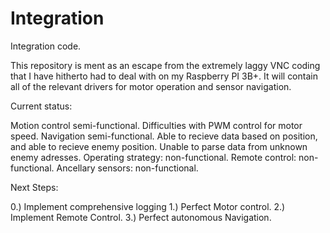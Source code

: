 # Integration
Integration code.

This repository is ment as an escape from the extremely laggy VNC coding that I have hitherto had to deal with on my Raspberry PI 3B+. It will contain all of the relevant drivers for motor operation and sensor navigation. 

Current status:

Motion control semi-functional. Difficulties with PWM control for motor speed.
Navigation semi-functional. Able to recieve data based on position, and able to recieve enemy position. Unable to parse data from unknown        enemy adresses. 
Operating strategy: non-functional.
Remote control: non-functional.
Ancellary sensors: non-functional.

Next Steps: 

0.) Implement comprehensive logging
1.) Perfect Motor control.
2.) Implement Remote Control.
3.) Perfect autonomous Navigation.
